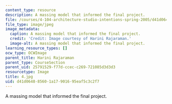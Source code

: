 ```yaml
---
content_type: resource
description: A massing model that informed the final project.
file: /courses/4-104-architecture-studio-intentions-spring-2005/d41d064885601a17901695eaf5c3c2f7_4.jpg
file_type: image/jpeg
image_metadata:
  caption: A massing model that informed the final project.
  credit: 'Credit: Image courtesy of Harini Rajaraman.'
  image-alt: A massing model that informed the final project.
learning_resource_types: []
ocw_type: OCWImage
parent_title: Harini Rajaraman
parent_type: CourseSection
parent_uid: 25791529-f77d-ccec-c269-721085d3d3d3
resourcetype: Image
title: 4.jpg
uid: d41d0648-8560-1a17-9016-95eaf5c3c2f7
---
```

A massing model that informed the final project.


